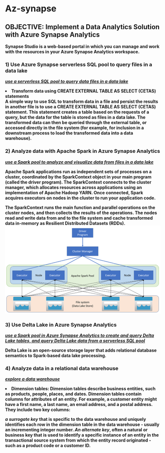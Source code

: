 # Az-synapse
## <b> OBJECTIVE: Implement a Data Analytics Solution with Azure Synapse Analytics

<iI><b>Synapse Studio</b> is a web-based portal in which you can manage and work with the resources in your Azure Synapse Analytics workspace.</i>

### 1) Use Azure Synapse serverless SQL pool to query files in a data lake
<u><i>use a serverless SQL pool to query data files in a data lake</i></u>
<li>Transform data using CREATE EXTERNAL TABLE AS SELECT (CETAS) statements</li>
A simple way to use SQL to transform data in a file and persist the results in another file is to use a CREATE EXTERNAL TABLE AS SELECT (CETAS) statement. This statement creates a table based on the requests of a query, but the data for the table is stored as files in a data lake. The transformed data can then be queried through the external table, or accessed directly in the file system (for example, for inclusion in a downstream process to load the transformed data into a data warehouse).

### 2) Analyze data with Apache Spark in Azure Synapse Analytics
<u><i>use a Spark pool to analyze and visualize data from files in a data lake</i></u>

Apache Spark applications run as independent sets of processes on a cluster, coordinated by the SparkContext object in your main program (called the driver program). The SparkContext connects to the cluster manager, which allocates resources across applications using an implementation of Apache Hadoop YARN. Once connected, Spark acquires executors on nodes in the cluster to run your application code.

The SparkContext runs the main function and parallel operations on the cluster nodes, and then collects the results of the operations. The nodes read and write data from and to the file system and cache transformed data in-memory as Resilient Distributed Datasets (RDDs).
![spark_overview](./sp.png)

### 3) Use Delta Lake in Azure Synapse Analytics
<u><i>use a Spark pool in Azure Synapse Analytics to create and query Delta Lake tables, and query Delta Lake data from a serverless SQL pool</i></u>

Delta Lake is an open-source storage layer that adds relational database semantics to Spark-based data lake processing.

### 4) Analyze data in a relational data warehouse

 <u><i>explore a data warehouse</i></u>
<li> Dimension tables: Dimension tables describe business entities, such as products, people, places, and dates. Dimension tables contain columns for attributes of an entity. For example, a customer entity might have a first name, a last name, an email address, and a postal address.  They include two key columns:

<i>a surrogate key </i>that is specific to the data warehouse and uniquely identifies each row in the dimension table in the data warehouse - usually an incrementing integer number.
<i>An alternate key</i>, often a natural or business key that is used to identify a specific instance of an entity in the transactional source system from which the entity record originated - such as a product code or a customer ID.
